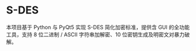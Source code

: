 # S-DES
本项目基于 Python 与 PyQt5 实现 S-DES 简化加密标准，提供含 GUI 的全功能工具，支持 8 位二进制 / ASCII 字符串加解密、10 位密钥生成及明密文对暴力破解。
